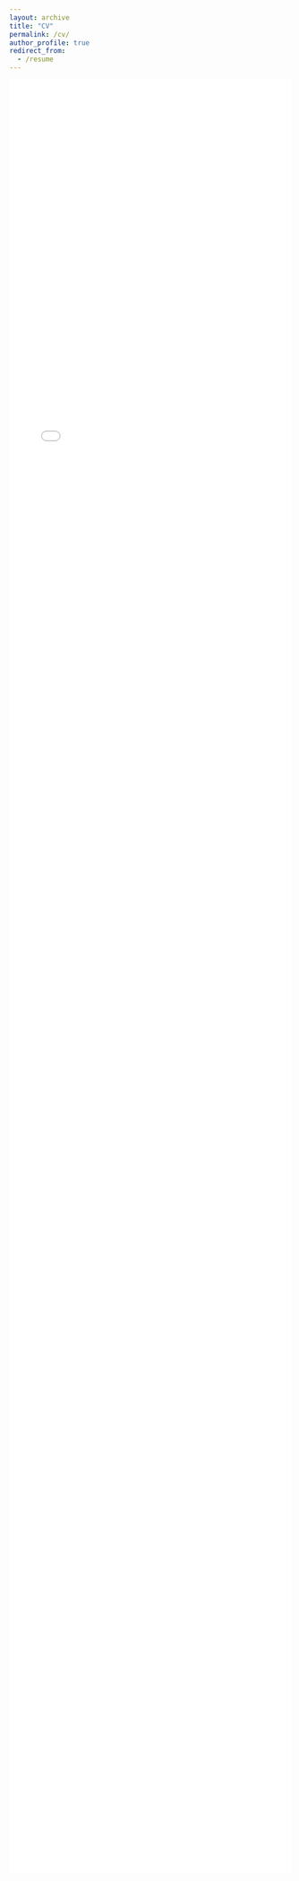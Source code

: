 ```yaml
---
layout: archive
title: "CV"
permalink: /cv/
author_profile: true
redirect_from:
  - /resume
---
```


<html lang="en">
<head>
    <meta charset="UTF-8">
    <meta name="viewport" content="width=device-width, initial-scale=1.0">
    <title>PDF Viewer</title>
    <!-- 这里可以添加CSS样式 -->
    <style>
        .pdf-container {
            width: 100%;
            height: 80vh; /* 视口高度的80% */
            display: flex;
            justify-content: center;
            align-items: center;
        }
    </style>
</head>
<body>
    <div class="pdf-container">
        <!-- 使用iframe嵌入PDF文件 -->
        <iframe src="/files/CV_Xiao ZHOU.pdf" width="100%" height="100%" style="border: none;"></iframe>
    </div>
</body>
</html>